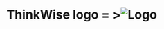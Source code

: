 # ThinkWise logo = >![Logo](https://github.com/user-attachments/assets/3d048b3f-4643-4a34-9042-37f1358b6cb3)
